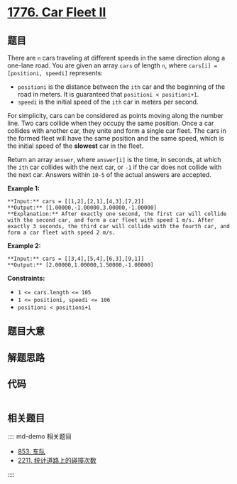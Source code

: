 # [1776. Car Fleet II](https://leetcode.com/problems/car-fleet-ii)

## 题目

There are `n` cars traveling at different speeds in the same direction along a
one-lane road. You are given an array `cars` of length `n`, where `cars[i] =
[positioni, speedi]` represents:

  * `positioni` is the distance between the `ith` car and the beginning of the road in meters. It is guaranteed that `positioni < positioni+1`.
  * `speedi` is the initial speed of the `ith` car in meters per second.

For simplicity, cars can be considered as points moving along the number line.
Two cars collide when they occupy the same position. Once a car collides with
another car, they unite and form a single car fleet. The cars in the formed
fleet will have the same position and the same speed, which is the initial
speed of the **slowest** car in the fleet.

Return an array `answer`, where `answer[i]` is the time, in seconds, at which
the `ith` car collides with the next car, or `-1` if the car does not collide
with the next car. Answers within `10-5` of the actual answers are accepted.



**Example 1:**

    
    
    **Input:** cars = [[1,2],[2,1],[4,3],[7,2]]
    **Output:** [1.00000,-1.00000,3.00000,-1.00000]
    **Explanation:** After exactly one second, the first car will collide with the second car, and form a car fleet with speed 1 m/s. After exactly 3 seconds, the third car will collide with the fourth car, and form a car fleet with speed 2 m/s.
    

**Example 2:**

    
    
    **Input:** cars = [[3,4],[5,4],[6,3],[9,1]]
    **Output:** [2.00000,1.00000,1.50000,-1.00000]
    



**Constraints:**

  * `1 <= cars.length <= 105`
  * `1 <= positioni, speedi <= 106`
  * `positioni < positioni+1`


## 题目大意

## 解题思路

## 代码

```javascript

```

## 相关题目

:::: md-demo 相关题目
- [853. 车队](https://leetcode.com/problems/car-fleet)
- [2211. 统计道路上的碰撞次数](https://leetcode.com/problems/count-collisions-on-a-road)

::::
